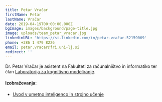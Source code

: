 ```yaml
---
title: Petar Vračar
firstName: Petar
lastName: Vračar
date: 2019-04-19T00:00:00.000Z
bgImage: images/background/page-title.jpg
image: uploads/team_petar_vracar.jpg
linkedinURL: 'https://si.linkedin.com/in/petar-vračar-52159069'
phone: +386 1 479 8226
email: petar.vracar@fri.uni-lj.si
redirect: ''
---
```

Dr. Petar Vračar je asistent na Fakulteti za računalništvo in informatiko ter član [Laboratorija za kognitivno modeliranje](https://www.fri.uni-lj.si/sl/laboratorij/lkm).

#### Izobraževanja:

* [Uvod v umetno inteligenco in strojno učenje
  ](https://akademijafri.si/izobrazevanja/za-podjetja/uvod_v_umetno_inteligenco_in_strojno_ucenje/)
